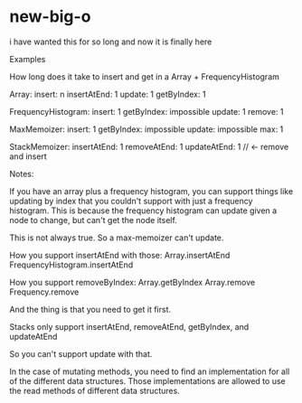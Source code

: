 # new-big-o

i have wanted this for so long and now it is finally here

Examples

How long does it take to insert and get in a Array + FrequencyHistogram

Array:
  insert: n
  insertAtEnd: 1
  update: 1
  getByIndex: 1

FrequencyHistogram:
  insert: 1
  getByIndex: impossible
  update: 1
  remove: 1

MaxMemoizer:
  insert: 1
  getByIndex: impossible
  update: impossible
  max: 1

StackMemoizer:
  insertAtEnd: 1
  removeAtEnd: 1
  updateAtEnd: 1 // <- remove and insert


Notes:

If you have an array plus a frequency histogram, you can support things like updating by index that you couldn't support with just a frequency histogram. This is because the frequency histogram can update given a node to change, but can't get the node itself.

This is not always true. So a max-memoizer can't update.

How you support insertAtEnd with those:
    Array.insertAtEnd
    FrequencyHistogram.insertAtEnd

How you support removeByIndex:
    Array.getByIndex
    Array.remove
    Frequency.remove

And the thing is that you need to get it first.

Stacks only support insertAtEnd, removeAtEnd, getByIndex, and updateAtEnd

So you can't support update with that.




In the case of mutating methods, you need to find an implementation for all of the different data structures. Those implementations are allowed to use the read methods of different data structures.
